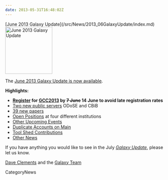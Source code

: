 ```yaml
---
date: 2013-05-31T16:48:02Z
---
```

<div class='newsItemHeader'>[June 2013 Galaxy Update](/src/News/2013_06GalaxyUpdate/index.md)</div>

<div class='right'><a href='/GalaxyUpdates/2013_06'><img src='/Images/Logos/GalaxyUpdate200.png' alt='June 2013 Galaxy Update' width=150 /></a></div>

The [June 2013 Galaxy Update is now available](/src/GalaxyUpdates/2013_06/index.md). 

**Highlights:**
* **[Register](/Events/GCC2013/Register) for [GCC2013](/GalaxyUpdates/2013_06#gcc2013) by ~~7 June~~ 14 June to avoid late registration rates**
* [Two new public servers](/GalaxyUpdates/2013_06#new-public-servers) ODoSE and CBiB
* [39 new papers](/GalaxyUpdates/2013_06#new-papers)
* [Open Positions](/GalaxyUpdates/2013_06#whos-hiring) at four different institutions
* [Other Upcoming Events](/GalaxyUpdates/2013_06#other-upcoming-events)
* [Duplicate Accounts on Main](/GalaxyUpdates/2013_06#duplicate-accounts-on-main)
* [Tool Shed Contributions](/GalaxyUpdates/2013_06#tool-shed-contributions)
* [Other News](/GalaxyUpdates/2013_06#other-news)

If you have anything you would like to see in the July *[Galaxy Update](/src/GalaxyUpdates/index.md)*, please let us know.

[Dave Clements](/DaveClements) and the [Galaxy Team](/src/GalaxyTeam/index.md)


CategoryNews
